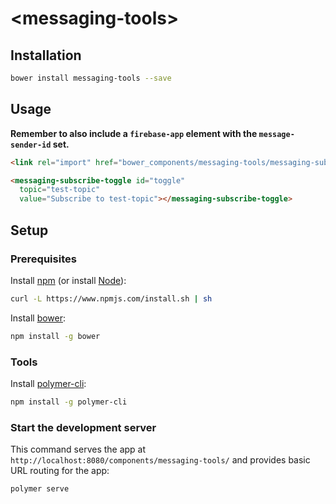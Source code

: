 # \<messaging-tools\>

## Installation

``` bash
bower install messaging-tools --save
```

## Usage

**Remember to also include a `firebase-app` element with the `message-sender-id` set.**
``` html
<link rel="import" href="bower_components/messaging-tools/messaging-subscribe-toggle.html">

<messaging-subscribe-toggle id="toggle"
  topic="test-topic"
  value="Subscribe to test-topic"></messaging-subscribe-toggle>
```

## Setup

### Prerequisites

Install [npm](https://www.npmjs.com/) (or install [Node](https://nodejs.org/en/download/)):

``` bash
curl -L https://www.npmjs.com/install.sh | sh
```

Install [bower](https://bower.io/):

``` bash
npm install -g bower
```

### Tools

Install [polymer-cli](https://github.com/Polymer/polymer-cli):

``` bash
npm install -g polymer-cli
```

### Start the development server

This command serves the app at `http://localhost:8080/components/messaging-tools/` and provides basic URL
routing for the app:

``` bash
polymer serve
```
